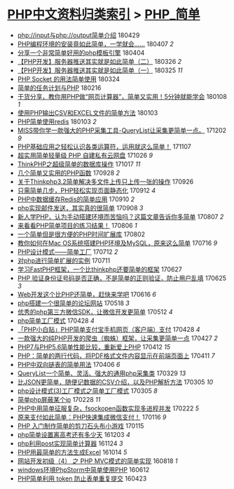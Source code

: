 [PHP中文资料归类索引](../README.md) > [PHP_简单](PHP_简单.md)
====
- [php://input与php://output简单介绍](http://jkwz.applinzi.com/ittc/7097287585728824336.html#php%3A%2F%2Finput%E4%B8%8Ephp%3A%2F%2Foutput%E7%AE%80%E5%8D%95%E4%BB%8B%E7%BB%8D) 180429  
- [PHP编程环境的安装竟如此简单，一学就会……](http://jkwz.applinzi.com/ittc/7089349977157665799.html#PHP%E7%BC%96%E7%A8%8B%E7%8E%AF%E5%A2%83%E7%9A%84%E5%AE%89%E8%A3%85%E7%AB%9F%E5%A6%82%E6%AD%A4%E7%AE%80%E5%8D%95%EF%BC%8C%E4%B8%80%E5%AD%A6%E5%B0%B1%E4%BC%9A%E2%80%A6%E2%80%A6) 180407 *2* 
- [分享一个非常简单好用的php模板引擎](http://jkwz.applinzi.com/ittc/7087914255171191818.html#%E5%88%86%E4%BA%AB%E4%B8%80%E4%B8%AA%E9%9D%9E%E5%B8%B8%E7%AE%80%E5%8D%95%E5%A5%BD%E7%94%A8%E7%9A%84php%E6%A8%A1%E6%9D%BF%E5%BC%95%E6%93%8E) 180404  
- [【PHP开发】服务器推送其实就是如此简单（二）](http://jkwz.applinzi.com/ittc/7084468458232480775.html#%E3%80%90PHP%E5%BC%80%E5%8F%91%E3%80%91%E6%9C%8D%E5%8A%A1%E5%99%A8%E6%8E%A8%E9%80%81%E5%85%B6%E5%AE%9E%E5%B0%B1%E6%98%AF%E5%A6%82%E6%AD%A4%E7%AE%80%E5%8D%95%EF%BC%88%E4%BA%8C%EF%BC%89) 180326 *2* 
- [【PHP开发】服务器推送其实就是如此简单（一）](http://jkwz.applinzi.com/ittc/7084455468678513670.html#%E3%80%90PHP%E5%BC%80%E5%8F%91%E3%80%91%E6%9C%8D%E5%8A%A1%E5%99%A8%E6%8E%A8%E9%80%81%E5%85%B6%E5%AE%9E%E5%B0%B1%E6%98%AF%E5%A6%82%E6%AD%A4%E7%AE%80%E5%8D%95%EF%BC%88%E4%B8%80%EF%BC%89) 180325 *11* 
- [PHP Socket 的用法简单使用](http://jkwz.applinzi.com/ittc/7084084178188764166.html#PHP+Socket+%E7%9A%84%E7%94%A8%E6%B3%95%E7%AE%80%E5%8D%95%E4%BD%BF%E7%94%A8) 180324  
- [简单的任务计划与PHP](http://jkwz.applinzi.com/ittc/7069926687771198474.html#%E7%AE%80%E5%8D%95%E7%9A%84%E4%BB%BB%E5%8A%A1%E8%AE%A1%E5%88%92%E4%B8%8EPHP) 180216  
- [干货分享，教你用PHP做“网页计算器”，简单又实用！5分钟就能学会](http://jkwz.applinzi.com/ittc/7056223027153339399.html#%E5%B9%B2%E8%B4%A7%E5%88%86%E4%BA%AB%EF%BC%8C%E6%95%99%E4%BD%A0%E7%94%A8PHP%E5%81%9A%E2%80%9C%E7%BD%91%E9%A1%B5%E8%AE%A1%E7%AE%97%E5%99%A8%E2%80%9D%EF%BC%8C%E7%AE%80%E5%8D%95%E5%8F%88%E5%AE%9E%E7%94%A8%EF%BC%815%E5%88%86%E9%92%9F%E5%B0%B1%E8%83%BD%E5%AD%A6%E4%BC%9A) 180108 *1* 
- [使用PHP输出CSV和EXCEL文件的简单方法](http://jkwz.applinzi.com/ittc/7054295817332982800.html#%E4%BD%BF%E7%94%A8PHP%E8%BE%93%E5%87%BACSV%E5%92%8CEXCEL%E6%96%87%E4%BB%B6%E7%9A%84%E7%AE%80%E5%8D%95%E6%96%B9%E6%B3%95) 180103  
- [PHP简单使用redis](http://jkwz.applinzi.com/ittc/7054285539446883344.html#PHP%E7%AE%80%E5%8D%95%E4%BD%BF%E7%94%A8redis) 180103 *2* 
- [MISS带你学一款强大的PHP采集工具-QueryList让采集更简单一点。](http://jkwz.applinzi.com/ittc/7039807298443150353.html#MISS%E5%B8%A6%E4%BD%A0%E5%AD%A6%E4%B8%80%E6%AC%BE%E5%BC%BA%E5%A4%A7%E7%9A%84PHP%E9%87%87%E9%9B%86%E5%B7%A5%E5%85%B7-QueryList%E8%AE%A9%E9%87%87%E9%9B%86%E6%9B%B4%E7%AE%80%E5%8D%95%E4%B8%80%E7%82%B9%E3%80%82) 171202 *9* 
- [PHP基础应用之轻松认识各类运算符，运用就这么简单！](http://jkwz.applinzi.com/ittc/7032967591646200849.html#PHP%E5%9F%BA%E7%A1%80%E5%BA%94%E7%94%A8%E4%B9%8B%E8%BD%BB%E6%9D%BE%E8%AE%A4%E8%AF%86%E5%90%84%E7%B1%BB%E8%BF%90%E7%AE%97%E7%AC%A6%EF%BC%8C%E8%BF%90%E7%94%A8%E5%B0%B1%E8%BF%99%E4%B9%88%E7%AE%80%E5%8D%95%EF%BC%81) 171107  
- [超实用简单轻量级 PHP 自建私有云网盘](http://jkwz.applinzi.com/ittc/7028710403968861201.html#%E8%B6%85%E5%AE%9E%E7%94%A8%E7%AE%80%E5%8D%95%E8%BD%BB%E9%87%8F%E7%BA%A7+PHP+%E8%87%AA%E5%BB%BA%E7%A7%81%E6%9C%89%E4%BA%91%E7%BD%91%E7%9B%98) 171026 *9* 
- [ThinkPHP之超级简单的数据库操作](http://jkwz.applinzi.com/ittc/7025155516542747664.html#ThinkPHP%E4%B9%8B%E8%B6%85%E7%BA%A7%E7%AE%80%E5%8D%95%E7%9A%84%E6%95%B0%E6%8D%AE%E5%BA%93%E6%93%8D%E4%BD%9C) 171017 *11* 
- [几个简单又实用的PHP函数](http://jkwz.applinzi.com/ittc/7018443631097283601.html#%E5%87%A0%E4%B8%AA%E7%AE%80%E5%8D%95%E5%8F%88%E5%AE%9E%E7%94%A8%E7%9A%84PHP%E5%87%BD%E6%95%B0) 170928 *2* 
- [关于Thinkphp3.2简单解决多文件上传只上传一张的操作](http://jkwz.applinzi.com/ittc/7017541107116934160.html#%E5%85%B3%E4%BA%8EThinkphp3.2%E7%AE%80%E5%8D%95%E8%A7%A3%E5%86%B3%E5%A4%9A%E6%96%87%E4%BB%B6%E4%B8%8A%E4%BC%A0%E5%8F%AA%E4%B8%8A%E4%BC%A0%E4%B8%80%E5%BC%A0%E7%9A%84%E6%93%8D%E4%BD%9C) 170926  
- [只需简单几步，PHP轻松实现页面静态化](http://jkwz.applinzi.com/ittc/7011986428752561169.html#%E5%8F%AA%E9%9C%80%E7%AE%80%E5%8D%95%E5%87%A0%E6%AD%A5%EF%BC%8CPHP%E8%BD%BB%E6%9D%BE%E5%AE%9E%E7%8E%B0%E9%A1%B5%E9%9D%A2%E9%9D%99%E6%80%81%E5%8C%96) 170912 *4* 
- [PHP中数据缓存Redis的简单应用](http://jkwz.applinzi.com/ittc/7011323377581818896.html#PHP%E4%B8%AD%E6%95%B0%E6%8D%AE%E7%BC%93%E5%AD%98Redis%E7%9A%84%E7%AE%80%E5%8D%95%E5%BA%94%E7%94%A8) 170910 *2* 
- [php实现邮件发送，其实真的很简单](http://jkwz.applinzi.com/ittc/7011014133250786320.html#php%E5%AE%9E%E7%8E%B0%E9%82%AE%E4%BB%B6%E5%8F%91%E9%80%81%EF%BC%8C%E5%85%B6%E5%AE%9E%E7%9C%9F%E7%9A%84%E5%BE%88%E7%AE%80%E5%8D%95) 170908 *3* 
- [新人学PHP，认为手动搭建环境而苦恼吗？这篇文章告诉你多简单](http://jkwz.applinzi.com/ittc/6999180044537431057.html#%E6%96%B0%E4%BA%BA%E5%AD%A6PHP%EF%BC%8C%E8%AE%A4%E4%B8%BA%E6%89%8B%E5%8A%A8%E6%90%AD%E5%BB%BA%E7%8E%AF%E5%A2%83%E8%80%8C%E8%8B%A6%E6%81%BC%E5%90%97%EF%BC%9F%E8%BF%99%E7%AF%87%E6%96%87%E7%AB%A0%E5%91%8A%E8%AF%89%E4%BD%A0%E5%A4%9A%E7%AE%80%E5%8D%95) 170807 *2* 
- [来看看PHP简单项目的练习结果！](http://jkwz.applinzi.com/ittc/6998812426215359505.html#%E6%9D%A5%E7%9C%8B%E7%9C%8BPHP%E7%AE%80%E5%8D%95%E9%A1%B9%E7%9B%AE%E7%9A%84%E7%BB%83%E4%B9%A0%E7%BB%93%E6%9E%9C%EF%BC%81) 170806 *1* 
- [一个简单但是很方便的PHP时间扩展库](http://jkwz.applinzi.com/ittc/6997160459369989136.html#%E4%B8%80%E4%B8%AA%E7%AE%80%E5%8D%95%E4%BD%86%E6%98%AF%E5%BE%88%E6%96%B9%E4%BE%BF%E7%9A%84PHP%E6%97%B6%E9%97%B4%E6%89%A9%E5%B1%95%E5%BA%93) 170802  
- [教你如何在Mac OS系统搭建PHP环境及MySQL，原来这么简单](http://jkwz.applinzi.com/ittc/6990950304705938449.html#%E6%95%99%E4%BD%A0%E5%A6%82%E4%BD%95%E5%9C%A8Mac+OS%E7%B3%BB%E7%BB%9F%E6%90%AD%E5%BB%BAPHP%E7%8E%AF%E5%A2%83%E5%8F%8AMySQL%EF%BC%8C%E5%8E%9F%E6%9D%A5%E8%BF%99%E4%B9%88%E7%AE%80%E5%8D%95) 170716 *9* 
- [PHP设计模式——简单工厂](http://jkwz.applinzi.com/ittc/6989369877360804880.html#PHP%E8%AE%BE%E8%AE%A1%E6%A8%A1%E5%BC%8F%E2%80%94%E2%80%94%E7%AE%80%E5%8D%95%E5%B7%A5%E5%8E%82) 170712 *2* 
- [对php进行简单扩展的实例](http://jkwz.applinzi.com/ittc/6989062955487200273.html#%E5%AF%B9php%E8%BF%9B%E8%A1%8C%E7%AE%80%E5%8D%95%E6%89%A9%E5%B1%95%E7%9A%84%E5%AE%9E%E4%BE%8B) 170711  
- [学习FastPHP框架，一个比thinkphp还要简单的框架](http://jkwz.applinzi.com/ittc/6983821305907250180.html#%E5%AD%A6%E4%B9%A0FastPHP%E6%A1%86%E6%9E%B6%EF%BC%8C%E4%B8%80%E4%B8%AA%E6%AF%94thinkphp%E8%BF%98%E8%A6%81%E7%AE%80%E5%8D%95%E7%9A%84%E6%A1%86%E6%9E%B6) 170627  
- [PHP 验证身份证号码是否正确，不是简单的正则验证，防止用户乱填](http://jkwz.applinzi.com/ittc/6983030025363129349.html#PHP+%E9%AA%8C%E8%AF%81%E8%BA%AB%E4%BB%BD%E8%AF%81%E5%8F%B7%E7%A0%81%E6%98%AF%E5%90%A6%E6%AD%A3%E7%A1%AE%EF%BC%8C%E4%B8%8D%E6%98%AF%E7%AE%80%E5%8D%95%E7%9A%84%E6%AD%A3%E5%88%99%E9%AA%8C%E8%AF%81%EF%BC%8C%E9%98%B2%E6%AD%A2%E7%94%A8%E6%88%B7%E4%B9%B1%E5%A1%AB) 170625 *3* 
- [Web开发这个比PHP还简单，赶快来学吧](http://jkwz.applinzi.com/ittc/6979882081101284356.html#Web%E5%BC%80%E5%8F%91%E8%BF%99%E4%B8%AA%E6%AF%94PHP%E8%BF%98%E7%AE%80%E5%8D%95%EF%BC%8C%E8%B5%B6%E5%BF%AB%E6%9D%A5%E5%AD%A6%E5%90%A7) 170616 *6* 
- [php搭建一个很简单的论坛网站](http://jkwz.applinzi.com/ittc/6969115796079903749.html#php%E6%90%AD%E5%BB%BA%E4%B8%80%E4%B8%AA%E5%BE%88%E7%AE%80%E5%8D%95%E7%9A%84%E8%AE%BA%E5%9D%9B%E7%BD%91%E7%AB%99) 170518 *3* 
- [优秀的php第三方微信SDK，让微信开发更简单](http://jkwz.applinzi.com/ittc/6966705249342456836.html#%E4%BC%98%E7%A7%80%E7%9A%84php%E7%AC%AC%E4%B8%89%E6%96%B9%E5%BE%AE%E4%BF%A1SDK%EF%BC%8C%E8%AE%A9%E5%BE%AE%E4%BF%A1%E5%BC%80%E5%8F%91%E6%9B%B4%E7%AE%80%E5%8D%95) 170512 *4* 
- [php简单工厂模式](http://jkwz.applinzi.com/ittc/6961630512350233604.html#php%E7%AE%80%E5%8D%95%E5%B7%A5%E5%8E%82%E6%A8%A1%E5%BC%8F) 170428 *4* 
- [「PHP小白贴」PHP简单支付宝手机网页（客户端）支付](http://jkwz.applinzi.com/ittc/6961377897435628548.html#%E3%80%8CPHP%E5%B0%8F%E7%99%BD%E8%B4%B4%E3%80%8DPHP%E7%AE%80%E5%8D%95%E6%94%AF%E4%BB%98%E5%AE%9D%E6%89%8B%E6%9C%BA%E7%BD%91%E9%A1%B5%EF%BC%88%E5%AE%A2%E6%88%B7%E7%AB%AF%EF%BC%89%E6%94%AF%E4%BB%98) 170428 *4* 
- [一款强大的纯PHP开发的爬虫（蜘蛛）框架，让采集更简单一点](http://jkwz.applinzi.com/ittc/6961200865451967493.html#%E4%B8%80%E6%AC%BE%E5%BC%BA%E5%A4%A7%E7%9A%84%E7%BA%AFPHP%E5%BC%80%E5%8F%91%E7%9A%84%E7%88%AC%E8%99%AB%EF%BC%88%E8%9C%98%E8%9B%9B%EF%BC%89%E6%A1%86%E6%9E%B6%EF%BC%8C%E8%AE%A9%E9%87%87%E9%9B%86%E6%9B%B4%E7%AE%80%E5%8D%95%E4%B8%80%E7%82%B9) 170427 *2* 
- [PHP7与PHP5.6简单性能比较，重新爱上PHP](http://jkwz.applinzi.com/ittc/6955790242287191044.html#PHP7%E4%B8%8EPHP5.6%E7%AE%80%E5%8D%95%E6%80%A7%E8%83%BD%E6%AF%94%E8%BE%83%EF%BC%8C%E9%87%8D%E6%96%B0%E7%88%B1%E4%B8%8APHP) 170412 *15* 
- [PHP：简单的两行代码，将PDF格式文件内容显示在前端页面上](http://jkwz.applinzi.com/ittc/6955256566398845956.html#PHP%EF%BC%9A%E7%AE%80%E5%8D%95%E7%9A%84%E4%B8%A4%E8%A1%8C%E4%BB%A3%E7%A0%81%EF%BC%8C%E5%B0%86PDF%E6%A0%BC%E5%BC%8F%E6%96%87%E4%BB%B6%E5%86%85%E5%AE%B9%E6%98%BE%E7%A4%BA%E5%9C%A8%E5%89%8D%E7%AB%AF%E9%A1%B5%E9%9D%A2%E4%B8%8A) 170411 *7* 
- [PHP中双向链表的简单用法](http://jkwz.applinzi.com/ittc/6953563260791030788.html#PHP%E4%B8%AD%E5%8F%8C%E5%90%91%E9%93%BE%E8%A1%A8%E7%9A%84%E7%AE%80%E5%8D%95%E7%94%A8%E6%B3%95) 170406 *6* 
- [QueryList一个简单、灵活、强大的通用php采集类](http://jkwz.applinzi.com/ittc/6950178746370884612.html#QueryList%E4%B8%80%E4%B8%AA%E7%AE%80%E5%8D%95%E3%80%81%E7%81%B5%E6%B4%BB%E3%80%81%E5%BC%BA%E5%A4%A7%E7%9A%84%E9%80%9A%E7%94%A8php%E9%87%87%E9%9B%86%E7%B1%BB) 170329 *13* 
- [比JSON更简单，随便记数据的CSV介绍，以及PHP解析方法](http://jkwz.applinzi.com/ittc/6941597337213469700.html#%E6%AF%94JSON%E6%9B%B4%E7%AE%80%E5%8D%95%EF%BC%8C%E9%9A%8F%E4%BE%BF%E8%AE%B0%E6%95%B0%E6%8D%AE%E7%9A%84CSV%E4%BB%8B%E7%BB%8D%EF%BC%8C%E4%BB%A5%E5%8F%8APHP%E8%A7%A3%E6%9E%90%E6%96%B9%E6%B3%95) 170305 *10* 
- [php设计模式(3)工厂模式之简单工厂模式](http://jkwz.applinzi.com/ittc/6941329311712936965.html#php%E8%AE%BE%E8%AE%A1%E6%A8%A1%E5%BC%8F%283%29%E5%B7%A5%E5%8E%82%E6%A8%A1%E5%BC%8F%E4%B9%8B%E7%AE%80%E5%8D%95%E5%B7%A5%E5%8E%82%E6%A8%A1%E5%BC%8F) 170305 *8* 
- [简单php屏蔽某个ip](http://jkwz.applinzi.com/ittc/6939800073876800516.html#%E7%AE%80%E5%8D%95php%E5%B1%8F%E8%94%BD%E6%9F%90%E4%B8%AAip) 170228 *11* 
- [PHP中用简单征服复杂，fsockopen函数实现多进程并发](http://jkwz.applinzi.com/ittc/6937152799715623940.html#PHP%E4%B8%AD%E7%94%A8%E7%AE%80%E5%8D%95%E5%BE%81%E6%9C%8D%E5%A4%8D%E6%9D%82%EF%BC%8Cfsockopen%E5%87%BD%E6%95%B0%E5%AE%9E%E7%8E%B0%E5%A4%9A%E8%BF%9B%E7%A8%8B%E5%B9%B6%E5%8F%91) 170222 *5* 
- [原来支付如此简单：PHP快速集成微信支付！](http://jkwz.applinzi.com/ittc/6923680323069281284.html#%E5%8E%9F%E6%9D%A5%E6%94%AF%E4%BB%98%E5%A6%82%E6%AD%A4%E7%AE%80%E5%8D%95%EF%BC%9APHP%E5%BF%AB%E9%80%9F%E9%9B%86%E6%88%90%E5%BE%AE%E4%BF%A1%E6%94%AF%E4%BB%98%EF%BC%81) 170116 *9* 
- [PHP 入门制作简单的剪刀石头布小游戏](http://jkwz.applinzi.com/ittc/6923370789335467013.html#PHP+%E5%85%A5%E9%97%A8%E5%88%B6%E4%BD%9C%E7%AE%80%E5%8D%95%E7%9A%84%E5%89%AA%E5%88%80%E7%9F%B3%E5%A4%B4%E5%B8%83%E5%B0%8F%E6%B8%B8%E6%88%8F) 170115  
- [php简单设置离高考还有多少天](http://jkwz.applinzi.com/ittc/6907458537122169861.html#php%E7%AE%80%E5%8D%95%E8%AE%BE%E7%BD%AE%E7%A6%BB%E9%AB%98%E8%80%83%E8%BF%98%E6%9C%89%E5%A4%9A%E5%B0%91%E5%A4%A9) 161203 *4* 
- [php利用post实现简单计算器](http://jkwz.applinzi.com/ittc/6904083237650826244.html#php%E5%88%A9%E7%94%A8post%E5%AE%9E%E7%8E%B0%E7%AE%80%E5%8D%95%E8%AE%A1%E7%AE%97%E5%99%A8) 161124 *3* 
- [PHP用最简单的方法生成Excel](http://jkwz.applinzi.com/ittc/6888824042865296388.html#PHP%E7%94%A8%E6%9C%80%E7%AE%80%E5%8D%95%E7%9A%84%E6%96%B9%E6%B3%95%E7%94%9F%E6%88%90Excel) 161014 *5* 
- [网站开发初级（4） 之 PHP MVC模式的简单实现](http://jkwz.applinzi.com/ittc/6867620347263845381.html#%E7%BD%91%E7%AB%99%E5%BC%80%E5%8F%91%E5%88%9D%E7%BA%A7%EF%BC%884%EF%BC%89+%E4%B9%8B+PHP+MVC%E6%A8%A1%E5%BC%8F%E7%9A%84%E7%AE%80%E5%8D%95%E5%AE%9E%E7%8E%B0) 160818 *1* 
- [windows环境PhpStorm中简单使用PHP](http://jkwz.applinzi.com/ittc/6842920195878028293.html#windows%E7%8E%AF%E5%A2%83PhpStorm%E4%B8%AD%E7%AE%80%E5%8D%95%E4%BD%BF%E7%94%A8PHP) 160612  
- [PHP简单利用 token 防止表单重复提交](http://jkwz.applinzi.com/ittc/6823994207374935045.html#PHP%E7%AE%80%E5%8D%95%E5%88%A9%E7%94%A8+token+%E9%98%B2%E6%AD%A2%E8%A1%A8%E5%8D%95%E9%87%8D%E5%A4%8D%E6%8F%90%E4%BA%A4) 160423  
